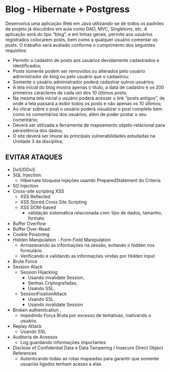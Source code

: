 # Blog - Hibernate + Postgress


Desenvolva uma aplicação Web em Java utilizando-se de todos os padrões de
projeto já discutidos em aula como DAO, MVC, Singletons, etc. A aplicação será do tipo
“blog”, e em linhas gerais, permite aos usuários registrados colocarem posts, bem
como a qualquer usuário comentar os posts. O trabalho será avaliado conforme o
cumprimento dos seguintes requisitos:

- Permitir o cadastro de posts aos usuários devidamente cadastrados e
identificados;
- Posts somente podem ser removidos ou alterados pelo usuário administrador
do blog ou pelo usuário que o cadastrou;
- Somente o usuário administrador poderá cadastrar outros usuários;
- A tela inicial do blog mostra apenas o título, a data de cadastro e os 200
primeiros caracteres de cada um dos 10 últimos posts;
- Na mesma tela inicial o usuário poderá acessar o link “posts antigos”, de onde a
tela passará a exibir todos os posts e não apenas os 10 últimos;
- Ao clicar sobre o post o usuário poderá visualizar o post completo bem como os
comentários dos usuários, além de poder postar o seu comentário;
- Deverá ser utilizada a ferramenta de mapeamento objeto-relacional para
persistência dos dados;
- O site deverá ser imune às principais vulnerabilidades estudadas na Unidade 3
da disciplina; 



## EVITAR ATAQUES
* DoS/DDoS
* SQL Injection:
    * Hibernate bloqueia injeções usando PreparedStatement do Criteria
* SO Injection 
* Cross-site scripting XSS
    * XSS Reflected
    * XSS Stored Cross Site Scripting 
    * XSS DOM-based
        * validação sistemática relacionada com: tipo de dados, tamanho, formato
* Buffer Overflow
* Buffer Over-Read:
* Cookie Poisoning 
* Hidden Manipulation - Form Field Manipulation 
    * Armazenando as informações na sessão, evitando o hidden nos formulário
    * Verificando e validando as informações vindas por Hidden input
* Brute Force
* Session Atack
    * Session Hijacking
        * Usando invalidate Session, 
        * Senhas Criptografadas, 
        * Usando SSL.
    * SessionFixationAttack 
        * Usando SSL.
        * Usando invalidate Session 
* Broken authentication , 
    * impedindo Força Bruta por excesso de tentativas, inativando o usuário.
* Replay Attack 
    * Usando SSL
* Auditoria de Acessos
    * Log guardando informações importantes
* Disclose of Confidential Data e Data Tampering /  Insecure Direct Object References
    * Autenticando todas as rotas mapeadas para garantir que somente usuarios ligados tenham acesso a elas
